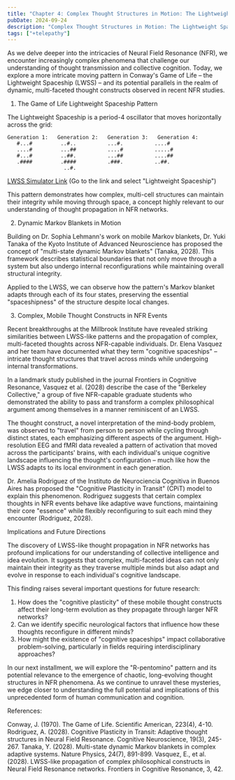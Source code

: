 ```yaml
---
title: "Chapter 4: Complex Thought Structures in Motion: The Lightweight Spaceship Model of Neural Field Resonance"
pubDate: 2024-09-24
description: "Complex Thought Structures in Motion: The Lightweight Spaceship Model of Neural Field Resonance"
tags: ["+telepathy"]
---
```


As we delve deeper into the intricacies of Neural Field Resonance (NFR), we encounter increasingly complex phenomena that challenge our understanding of thought transmission and collective cognition. Today, we explore a more intricate moving pattern in Conway's Game of Life – the Lightweight Spaceship (LWSS) – and its potential parallels in the realm of dynamic, multi-faceted thought constructs observed in recent NFR studies.

1. The Game of Life Lightweight Spaceship Pattern

The Lightweight Spaceship is a period-4 oscillator that moves horizontally across the grid:

```
Generation 1:   Generation 2:   Generation 3:   Generation 4:
   #...#         ..#..          ...#.          ....#
   ....#         ...##          ....#          .....#
   #...#         ..##.          ...##          ....##
   .####         .####          .###.          ..##.
                  ..#.
```

[LWSS Simulator Link](https://buildlittleworlds.github.io/game-of-life-app/spaceships.html)
(Go to the link and select "Lightweight Spaceship")

This pattern demonstrates how complex, multi-cell structures can maintain their integrity while moving through space, a concept highly relevant to our understanding of thought propagation in NFR networks.

2. Dynamic Markov Blankets in Motion

Building on Dr. Sophia Lehmann's work on mobile Markov blankets, Dr. Yuki Tanaka of the Kyoto Institute of Advanced Neuroscience has proposed the concept of "multi-state dynamic Markov blankets" (Tanaka, 2028). This framework describes statistical boundaries that not only move through a system but also undergo internal reconfigurations while maintaining overall structural integrity.

Applied to the LWSS, we can observe how the pattern's Markov blanket adapts through each of its four states, preserving the essential "spaceshipness" of the structure despite local changes.

3. Complex, Mobile Thought Constructs in NFR Events

Recent breakthroughs at the Millbrook Institute have revealed striking similarities between LWSS-like patterns and the propagation of complex, multi-faceted thoughts across NFR-capable individuals. Dr. Elena Vasquez and her team have documented what they term "cognitive spaceships" – intricate thought structures that travel across minds while undergoing internal transformations.

In a landmark study published in the journal Frontiers in Cognitive Resonance, Vasquez et al. (2028) describe the case of the "Berkeley Collective," a group of five NFR-capable graduate students who demonstrated the ability to pass and transform a complex philosophical argument among themselves in a manner reminiscent of an LWSS.

The thought construct, a novel interpretation of the mind-body problem, was observed to "travel" from person to person while cycling through distinct states, each emphasizing different aspects of the argument. High-resolution EEG and fMRI data revealed a pattern of activation that moved across the participants' brains, with each individual's unique cognitive landscape influencing the thought's configuration – much like how the LWSS adapts to its local environment in each generation.

Dr. Amelia Rodriguez of the Instituto de Neurociencia Cognitiva in Buenos Aires has proposed the "Cognitive Plasticity in Transit" (CPiT) model to explain this phenomenon. Rodriguez suggests that certain complex thoughts in NFR events behave like adaptive wave functions, maintaining their core "essence" while flexibly reconfiguring to suit each mind they encounter (Rodriguez, 2028).

Implications and Future Directions

The discovery of LWSS-like thought propagation in NFR networks has profound implications for our understanding of collective intelligence and idea evolution. It suggests that complex, multi-faceted ideas can not only maintain their integrity as they traverse multiple minds but also adapt and evolve in response to each individual's cognitive landscape.

This finding raises several important questions for future research:

1. How does the "cognitive plasticity" of these mobile thought constructs affect their long-term evolution as they propagate through larger NFR networks?
2. Can we identify specific neurological factors that influence how these thoughts reconfigure in different minds?
3. How might the existence of "cognitive spaceships" impact collaborative problem-solving, particularly in fields requiring interdisciplinary approaches?

In our next installment, we will explore the "R-pentomino" pattern and its potential relevance to the emergence of chaotic, long-evolving thought structures in NFR phenomena. As we continue to unravel these mysteries, we edge closer to understanding the full potential and implications of this unprecedented form of human communication and cognition.

References:

Conway, J. (1970). The Game of Life. Scientific American, 223(4), 4-10.
Rodriguez, A. (2028). Cognitive Plasticity in Transit: Adaptive thought structures in Neural Field Resonance. Cognitive Neuroscience, 19(3), 245-267.
Tanaka, Y. (2028). Multi-state dynamic Markov blankets in complex adaptive systems. Nature Physics, 24(7), 891-899.
Vasquez, E., et al. (2028). LWSS-like propagation of complex philosophical constructs in Neural Field Resonance networks. Frontiers in Cognitive Resonance, 3, 42.